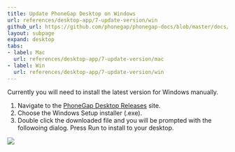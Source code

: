 ```yaml
---
title: Update PhoneGap Desktop on Windows
url: references/desktop-app/7-update-version/win
github_url: https://github.com/phonegap/phonegap-docs/blob/master/docs/3-references/desktop-app/7-update-version/2-win.html.md
layout: subpage
expand: desktop
tabs:
- label: Mac
  url: references/desktop-app/7-update-version/mac
- label: Win
  url: references/desktop-app/7-update-version/win
---
```


Currently you will need to install the latest version for Windows manually.

1. Navigate to the [PhoneGap Desktop Releases](https://github.com/phonegap/phonegap-app-desktop/releases) site.
1. Choose the Windows Setup installer (.exe).
1. Double click the downloaded file and you will be prompted with the followoing dialog. Press Run to install to your desktop.

![](/images/win-install.png)
